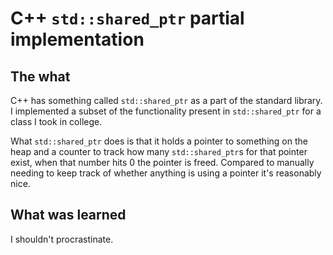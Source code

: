 # C++ `std::shared_ptr` partial implementation

## The what

C++ has something called `std::shared_ptr` as a part of the standard library.
I implemented a subset of the functionality present in `std::shared_ptr` for a class I took in college.

What `std::shared_ptr` does is that it holds a pointer to something on the heap and a counter to track how many `std::shared_ptr`s for that pointer exist, when that number hits 0 the pointer is freed.
Compared to manually needing to keep track of whether anything is using a pointer it's reasonably nice.

## What was learned

I shouldn't procrastinate.
<script>
//I won't go into detail but I did not finish everything needed for this assignment.
//The simple lesson which I will undoubtedly need to relearn over and over again is that I shouldn't procrastinate, things can be harder/take longer than expected.</script>
